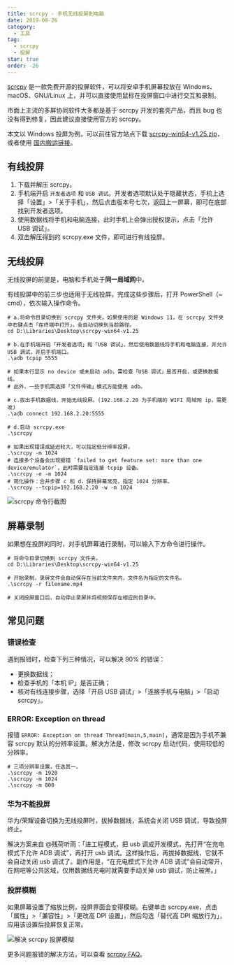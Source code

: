 ```yaml
---
title: scrcpy - 手机无线投屏到电脑
date: 2019-08-26
category:
  - 工具
tag:
  - scrcpy
  - 投屏
star: true
order: -26
---
```


[scrcpy](https://github.com/Genymobile/scrcpy) 是一款免费开源的投屏软件，可以将安卓手机屏幕投放在 Windows、macOS、GNU/Linux 上，并可以直接使用鼠标在投屏窗口中进行交互和录制。

市面上主流的多屏协同软件大多都是基于 scrcpy 开发的套壳产品，而且 bug 也没有得到修复，因此建议直接使用官方的 scrcpy。

本文以 Windows 投屏为例，可以前往官方站点下载 [scrcpy-win64-v1.25.zip](https://github.com/Genymobile/scrcpy/releases/download/v1.25/scrcpy-win64-v1.25.zip)，或者使用 [国内搬运链接](https://wwva.lanzoue.com/iHnRJ0jm0uhe)。

## 有线投屏

1. 下载并解压 scrcpy。
2. 手机端开启 `开发者选项` 和 `USB 调试`。开发者选项默认处于隐藏状态，手机上选择「设置」>「关于手机」，然后点击版本号七次，返回上一屏幕，即可在底部找到开发者选项。
3. 使用数据线将手机和电脑连接，此时手机上会弹出授权提示，点击「允许 USB 调试」。
4. 双击解压得到的 scrcpy.exe 文件，即可进行有线投屏。

## 无线投屏

无线投屏的前提是，电脑和手机处于**同一局域网**中。

有线投屏中的前三步也适用于无线投屏，完成这些步骤后，打开 PowerShell（~ cmd），依次输入操作命令。

```shell
# a.将命令目录切换到 scrcpy 文件夹。如果使用的是 Windows 11，在 scrcpy 文件夹中右键点击「在终端中打开」，会自动切换到当前路径。
cd D:\Libraries\Desktop\scrcpy-win64-v1.25
​
# b.在手机端开启「开发者选项」和「USB 调试」，然后使用数据线将手机和电脑连接，并允许 USB 调试，开启手机端口。
.\adb tcpip 5555

# 如果本行显示 no device 或未启动 adb，需检查「USB 调试」是否开启，或更换数据线。
# 此外，一些手机需选择「文件传输」模式方能使用 adb。
​
# c.拔出手机数据线，开始无线投屏。(192.168.2.20 为手机端的 WIFI 局域网 ip，需更改)
.\adb connect 192.168.2.20:5555
​
# d.启动 scrcpy.exe
.\scrcpy

# 如果出现错误或延迟较大，可以指定低分辨率投屏。
.\scrcpy -m 1024
# 连接多个设备会出现报错 `failed to get feature set: more than one device/emulator`，此时需要指定连接 tcpip 设备。
.\scrcpy -e -m 1024
# 简化操作：合并步骤 c 和 d，保持屏幕常亮，指定 1024 分辨率。
.\scrcpy --tcpip=192.168.2.20 -w -m 1024
```

![](http://tc.seoipo.com/20190829093407.png "scrcpy 命令行截图")

## 屏幕录制

如果想在投屏的同时，对手机屏幕进行录制，可以输入下方命令进行操作。

```shell
# 将命令目录切换到 scrcpy 文件夹。
cd D:\Libraries\Desktop\scrcpy-win64-v1.25
​
# 开始录制，录屏文件会自动保存在当前文件夹内，文件名为指定的文件名。
.\scrcpy -r filename.mp4
​
# 关闭投屏窗口后，自动停止录屏并将视频保存在相应的目录中。
```

## 常见问题

### 错误检查

遇到报错时，检查下列三种情况，可以解决 90% 的错误：

- 更换数据线；
- 检查手机的「本机 IP」是否正确；
- 核对有线连接步骤，选择「开启 USB 调试」>「连接手机与电脑」>「启动 scrcpy」。

### ERROR: Exception on thread

报错 `ERROR: Exception on thread Thread[main,5,main]`，通常是因为手机不兼容 scrcpy 默认的分辨率设置。解决方法是，修改 scrcpy 启动代码，使用较低的分辨率。

```shell
# 三项分辨率设置，任选其一。
.\scrcpy -m 1920
.\scrcpy -m 1024
.\scrcpy -m 800
```

### 华为不能投屏

华为/荣耀设备切换为无线投屏时，拔掉数据线，系统会关闭 USB 调试，导致投屏终止。

解决方案来自 @残荷听雨：「进工程模式，把 usb 调成开发模式，先打开“在充电模式下允许 ADB 调试”，再打开 usb 调试。这样操作后，再拔掉数据线，它就不会自动关闭 usb 调试了。副作用是，“在充电模式下允许 ADB 调试”会自动常开，在网吧等公共区域，仅用数据线充电时就需要手动关掉 usb 调试，防止被黑。」

### 投屏模糊

如果屏幕设置了缩放比例，投屏界面会变得模糊。右键单击 scrcpy.exe，点击「属性」>「兼容性」>「更改高 DPI 设置」，然后勾选「替代高 DPI 缩放行为」，应用该设置后投屏恢复正常。

![](http://tc.seoipo.com/20190829095640.png "解决 scrcpy 投屏模糊")

更多问题报错的解决方法，可以查看 [scrcpy FAQ](https://github.com/Genymobile/scrcpy/blob/master/FAQ.md)。
